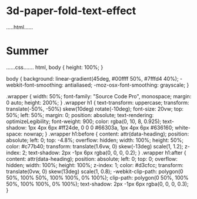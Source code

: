 # 3d-paper-fold-text-effect
.....html......
<!DOCTYPE html>
<html>
  <head>
    <meta charset="utf-8">
    <meta name="viewport" content="width=device-width">
    <title>repl.it</title>
    <link href="style.css" rel="stylesheet" type="text/css" />
  </head>
  <body>
    <script src="script.js"></script>
    <div class="wrapper">
	<h1 contenteditable data-heading="Summer">Summer</h1>
</div>
  </body>
</html>
......css.......
html, body {
  height: 100%;
}

body {
  background: linear-gradient(45deg, #00ffff 50%, #7fffd4 40%);
  -webkit-font-smoothing: antialiased;
  -moz-osx-font-smoothing: grayscale;
}

.wrapper {
  width: 50%;
  font-family: "Source Code Pro", monospace;
  margin: 0 auto;
  height: 200%;
}
.wrapper h1 {
  text-transform: uppercase;
  transform: translate(-50%, -50%) skew(10deg) rotate(-10deg);
  font-size: 20vw;
  top: 50%;
  left: 50%;
  margin: 0;
  position: absolute;
  text-rendering: optimizeLegibility;
  font-weight: 900;
  color: rgba(0, 10, 8, 0.925);
  text-shadow: 1px 4px 6px #ff24de, 0 0 0 #66303a, 1px 4px 6px #636160;
  white-space: nowrap;
}
.wrapper h1:before {
  content: attr(data-heading);
  position: absolute;
  left: 0;
  top: -4.8%;
  overflow: hidden;
  width: 100%;
  height: 50%;
  color: #c77b40;
  transform: translate(1.6vw, 0) skew(-13deg) scale(1, 1.2);
  z-index: 2;
  text-shadow: 2px -1px 6px rgba(0, 0, 0, 0.2);
}
.wrapper h1:after {
  content: attr(data-heading);
  position: absolute;
  left: 0;
  top: 0;
  overflow: hidden;
  width: 100%;
  height: 100%;
  z-index: 1;
  color: #d3cfcc;
  transform: translate(0vw, 0) skew(13deg) scale(1, 0.8);
  -webkit-clip-path: polygon(0 50%, 100% 50%, 100% 100%, 0% 100%);
          clip-path: polygon(0 50%, 100% 50%, 100% 100%, 0% 100%);
  text-shadow: 2px -1px 6px rgba(0, 0, 0, 0.3);
}
